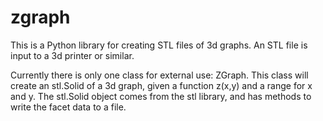 # zgraph

This is a Python library for creating STL files of 3d graphs. An STL file is input to a 3d printer or similar.

Currently there is only one class for external use: ZGraph. This class will create an stl.Solid of a 3d graph, 
given a function z(x,y) and a range for x and y. The stl.Solid object comes from the stl library, and has methods 
to write the facet data to a file.
